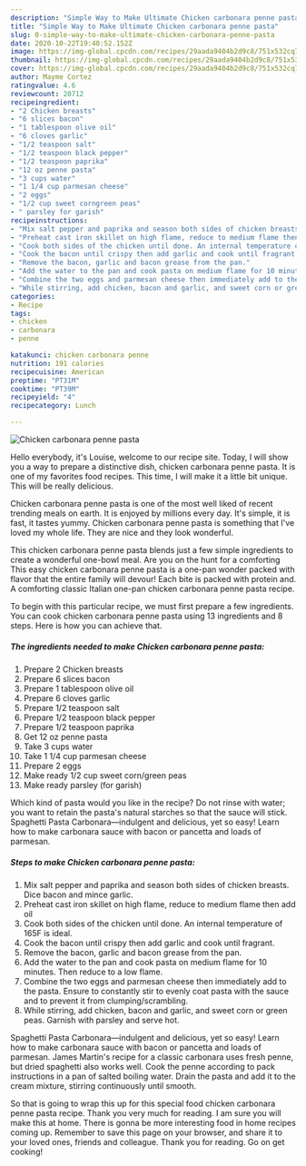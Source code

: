 ```yaml
---
description: "Simple Way to Make Ultimate Chicken carbonara penne pasta"
title: "Simple Way to Make Ultimate Chicken carbonara penne pasta"
slug: 0-simple-way-to-make-ultimate-chicken-carbonara-penne-pasta
date: 2020-10-22T19:40:52.152Z
image: https://img-global.cpcdn.com/recipes/29aada9404b2d9c8/751x532cq70/chicken-carbonara-penne-pasta-recipe-main-photo.jpg
thumbnail: https://img-global.cpcdn.com/recipes/29aada9404b2d9c8/751x532cq70/chicken-carbonara-penne-pasta-recipe-main-photo.jpg
cover: https://img-global.cpcdn.com/recipes/29aada9404b2d9c8/751x532cq70/chicken-carbonara-penne-pasta-recipe-main-photo.jpg
author: Mayme Cortez
ratingvalue: 4.6
reviewcount: 20712
recipeingredient:
- "2 Chicken breasts"
- "6 slices bacon"
- "1 tablespoon olive oil"
- "6 cloves garlic"
- "1/2 teaspoon salt"
- "1/2 teaspoon black pepper"
- "1/2 teaspoon paprika"
- "12 oz penne pasta"
- "3 cups water"
- "1 1/4 cup parmesan cheese"
- "2 eggs"
- "1/2 cup sweet corngreen peas"
- " parsley for garish"
recipeinstructions:
- "Mix salt pepper and paprika and season both sides of chicken breasts. Dice bacon and mince garlic."
- "Preheat cast iron skillet on high flame, reduce to medium flame then add oil"
- "Cook both sides of the chicken until done. An internal temperature of 165F is ideal."
- "Cook the bacon until crispy then add garlic and cook until fragrant."
- "Remove the bacon, garlic and bacon grease from the pan."
- "Add the water to the pan and cook pasta on medium flame for 10 minutes. Then reduce to a low flame."
- "Combine the two eggs and parmesan cheese then immediately add to the pasta. Ensure to constantly stir to evenly coat pasta with the sauce and to prevent it from clumping/scrambling."
- "While stirring, add chicken, bacon and garlic, and sweet corn or green peas. Garnish with parsley and serve hot."
categories:
- Recipe
tags:
- chicken
- carbonara
- penne

katakunci: chicken carbonara penne 
nutrition: 191 calories
recipecuisine: American
preptime: "PT31M"
cooktime: "PT39M"
recipeyield: "4"
recipecategory: Lunch

---
```



![Chicken carbonara penne pasta](https://img-global.cpcdn.com/recipes/29aada9404b2d9c8/751x532cq70/chicken-carbonara-penne-pasta-recipe-main-photo.jpg)

Hello everybody, it's Louise, welcome to our recipe site. Today, I will show you a way to prepare a distinctive dish, chicken carbonara penne pasta. It is one of my favorites food recipes. This time, I will make it a little bit unique. This will be really delicious.

Chicken carbonara penne pasta is one of the most well liked of recent trending meals on earth. It is enjoyed by millions every day. It's simple, it is fast, it tastes yummy. Chicken carbonara penne pasta is something that I've loved my whole life. They are nice and they look wonderful.

This chicken carbonara penne pasta blends just a few simple ingredients to create a wonderful one-bowl meal. Are you on the hunt for a comforting This easy chicken carbonara penne pasta is a one-pan wonder packed with flavor that the entire family will devour! Each bite is packed with protein and. A comforting classic Italian one-pan chicken carbonara penne pasta recipe.


To begin with this particular recipe, we must first prepare a few ingredients. You can cook chicken carbonara penne pasta using 13 ingredients and 8 steps. Here is how you can achieve that.

<!--inarticleads1-->

##### The ingredients needed to make Chicken carbonara penne pasta:

1. Prepare 2 Chicken breasts
1. Prepare 6 slices bacon
1. Prepare 1 tablespoon olive oil
1. Prepare 6 cloves garlic
1. Prepare 1/2 teaspoon salt
1. Prepare 1/2 teaspoon black pepper
1. Prepare 1/2 teaspoon paprika
1. Get 12 oz penne pasta
1. Take 3 cups water
1. Take 1 1/4 cup parmesan cheese
1. Prepare 2 eggs
1. Make ready 1/2 cup sweet corn/green peas
1. Make ready  parsley (for garish)


Which kind of pasta would you like in the recipe? Do not rinse with water; you want to retain the pasta&#39;s natural starches so that the sauce will stick. Spaghetti Pasta Carbonara—indulgent and delicious, yet so easy! Learn how to make carbonara sauce with bacon or pancetta and loads of parmesan. 

<!--inarticleads2-->

##### Steps to make Chicken carbonara penne pasta:

1. Mix salt pepper and paprika and season both sides of chicken breasts. Dice bacon and mince garlic.
1. Preheat cast iron skillet on high flame, reduce to medium flame then add oil
1. Cook both sides of the chicken until done. An internal temperature of 165F is ideal.
1. Cook the bacon until crispy then add garlic and cook until fragrant.
1. Remove the bacon, garlic and bacon grease from the pan.
1. Add the water to the pan and cook pasta on medium flame for 10 minutes. Then reduce to a low flame.
1. Combine the two eggs and parmesan cheese then immediately add to the pasta. Ensure to constantly stir to evenly coat pasta with the sauce and to prevent it from clumping/scrambling.
1. While stirring, add chicken, bacon and garlic, and sweet corn or green peas. Garnish with parsley and serve hot.


Spaghetti Pasta Carbonara—indulgent and delicious, yet so easy! Learn how to make carbonara sauce with bacon or pancetta and loads of parmesan. James Martin&#39;s recipe for a classic carbonara uses fresh penne, but dried spaghetti also works well. Cook the penne according to pack instructions in a pan of salted boiling water. Drain the pasta and add it to the cream mixture, stirring continuously until smooth. 

So that is going to wrap this up for this special food chicken carbonara penne pasta recipe. Thank you very much for reading. I am sure you will make this at home. There is gonna be more interesting food in home recipes coming up. Remember to save this page on your browser, and share it to your loved ones, friends and colleague. Thank you for reading. Go on get cooking!
